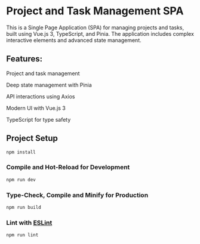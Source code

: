 # Project and Task Management SPA

This is a Single Page Application (SPA) for managing projects and tasks, built using Vue.js 3, TypeScript, and Pinia. The application includes complex interactive elements and advanced state management.

## Features:

Project and task management

Deep state management with Pinia

API interactions using Axios

Modern UI with Vue.js 3

TypeScript for type safety

## Project Setup

```sh
npm install
```

### Compile and Hot-Reload for Development

```sh
npm run dev
```

### Type-Check, Compile and Minify for Production

```sh
npm run build
```

### Lint with [ESLint](https://eslint.org/)

```sh
npm run lint
```
